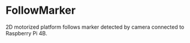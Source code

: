 # FollowMarker
2D motorized platform follows marker detected by camera connected to Raspberry Pi 4B.
